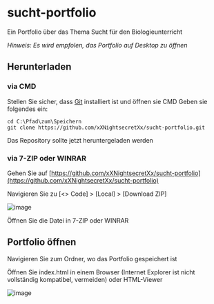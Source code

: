 # sucht-portfolio
Ein Portfolio über das Thema Sucht für den Biologieunterricht

*Hinweis: Es wird empfolen, das Portfolio auf Desktop zu öffnen*

## Herunterladen
### via CMD

Stellen Sie sicher, dass [Git](https://git-scm.com/downloads) installiert ist und öffnen sie CMD
Geben sie folgendes ein:
```
cd C:\Pfad\zum\Speichern
git clone https://github.com/xXNightsecretXx/sucht-portfolio.git
```
Das Repository sollte jetzt heruntergeladen werden


### via 7-ZIP oder WINRAR
Gehen Sie auf [https://github.com/xXNightsecretXx/sucht-portfolio](https://github.com/xXNightsecretXx/sucht-portfolio)

Navigieren Sie zu [<> Code] > [Local] > [Download ZIP]

![image](https://github.com/user-attachments/assets/9fee7828-4c55-42c8-b8b7-d55a33f24f91)

Öffnen Sie die Datei in 7-ZIP oder WINRAR

## Portfolio öffnen
Navigieren Sie zum Ordner, wo das Portfolio gespeichert ist

Öffnen Sie index.html in einem Browser (Internet Explorer ist nicht vollständig kompatibel, vermeiden) oder HTML-Viewer

![image](https://github.com/user-attachments/assets/5b57427e-be9b-4108-b45a-f018a9a8d8ea)
